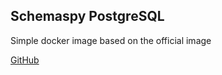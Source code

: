 ## Schemaspy PostgreSQL

Simple docker image based on the official image

[GitHub](https://github.com/schemaspy/schemaspy/releases)
